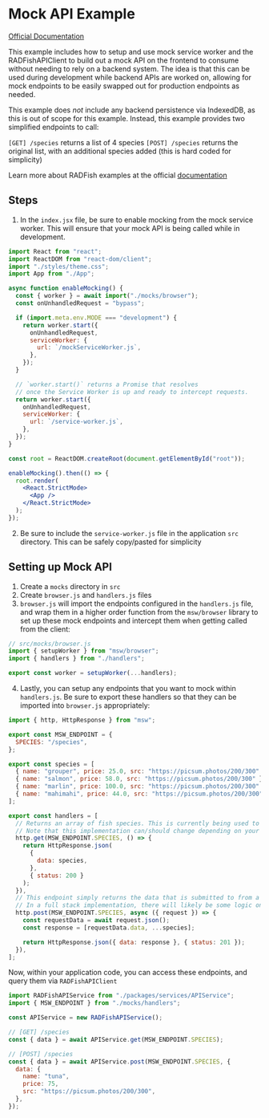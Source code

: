 # Mock API Example

[Official Documentation](https://nmfs-radfish.github.io/documentation/)

This example includes how to setup and use mock service worker and the RADFishAPIClient to build out a mock API on the frontend to consume without needing to rely on a backend system. The idea is that this can be used during development while backend APIs are worked on, allowing for mock endpoints to be easily swapped out for production endpoints as needed.

This example does _not_ include any backend persistence via IndexedDB, as this is out of scope for this example. Instead, this example provides two simplified endpoints to call:

`[GET] /species` returns a list of 4 species
`[POST] /species` returns the original list, with an additional species added (this is hard coded for simplicity)

Learn more about RADFish examples at the official [documentation](https://nmfs-radfish.github.io/documentation/docs/examples/templates_examples)

## Steps

1. In the `index.jsx` file, be sure to enable mocking from the mock service worker. This will ensure that your mock API is being called while in development.

```jsx
import React from "react";
import ReactDOM from "react-dom/client";
import "./styles/theme.css";
import App from "./App";

async function enableMocking() {
  const { worker } = await import("./mocks/browser");
  const onUnhandledRequest = "bypass";

  if (import.meta.env.MODE === "development") {
    return worker.start({
      onUnhandledRequest,
      serviceWorker: {
        url: `/mockServiceWorker.js`,
      },
    });
  }

  // `worker.start()` returns a Promise that resolves
  // once the Service Worker is up and ready to intercept requests.
  return worker.start({
    onUnhandledRequest,
    serviceWorker: {
      url: `/service-worker.js`,
    },
  });
}

const root = ReactDOM.createRoot(document.getElementById("root"));

enableMocking().then(() => {
  root.render(
    <React.StrictMode>
      <App />
    </React.StrictMode>
  );
});
```

2. Be sure to include the `service-worker.js` file in the application `src` directory. This can be safely copy/pasted for simplicity

## Setting up Mock API

1. Create a `mocks` directory in `src`
2. Create `browser.js` and `handlers.js` files
3. `browser.js` will import the endpoints configured in the `handlers.js` file, and wrap them in a higher order function from the `msw/browser` library to set up these mock endpoints and intercept them when getting called from the client:

```js
// src/mocks/browser.js
import { setupWorker } from "msw/browser";
import { handlers } from "./handlers";

export const worker = setupWorker(...handlers);
```

4. Lastly, you can setup any endpoints that you want to mock within `handlers.js`. Be sure to export these handlers so that they can be imported into `browser.js` appropriately:

```js
import { http, HttpResponse } from "msw";

export const MSW_ENDPOINT = {
  SPECIES: "/species",
};

export const species = [
  { name: "grouper", price: 25.0, src: "https://picsum.photos/200/300" },
  { name: "salmon", price: 58.0, src: "https://picsum.photos/200/300" },
  { name: "marlin", price: 100.0, src: "https://picsum.photos/200/300" },
  { name: "mahimahi", price: 44.0, src: "https://picsum.photos/200/300" },
];

export const handlers = [
  // Returns an array of fish species. This is currently being used to demonstrate populating a dropdown form component with "data" from a server
  // Note that this implementation can/should change depending on your needs
  http.get(MSW_ENDPOINT.SPECIES, () => {
    return HttpResponse.json(
      {
        data: species,
      },
      { status: 200 }
    );
  }),
  // This endpoint simply returns the data that is submitted to from a form
  // In a full stack implementation, there will likely be some logic on the server to handle/store persistent data
  http.post(MSW_ENDPOINT.SPECIES, async ({ request }) => {
    const requestData = await request.json();
    const response = [requestData.data, ...species];

    return HttpResponse.json({ data: response }, { status: 201 });
  }),
];
```

Now, within your application code, you can access these endpoints, and query them via `RADFishAPIClient`

```jsx
import RADFishAPIService from "./packages/services/APIService";
import { MSW_ENDPOINT } from "./mocks/handlers";

const APIService = new RADFishAPIService();

// [GET] /species
const { data } = await APIService.get(MSW_ENDPOINT.SPECIES);

// [POST] /species
const { data } = await APIService.post(MSW_ENDPOINT.SPECIES, {
  data: {
    name: "tuna",
    price: 75,
    src: "https://picsum.photos/200/300",
  },
});
```

